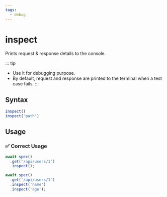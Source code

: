 ```yaml
---
tags:
  - debug
---
```


# inspect

Prints request & response details to the console.

::: tip
- Use it for debugging purpose.
- By default, request and response are printed to the terminal when a test case fails.
:::

## Syntax

```js
inspect()
inspect('path')
```

## Usage

### ✅  Correct Usage

```js
await spec()
  .get('/api/users/1')
  .inspect();
```

```js
await spec()
  .get('/api/users/1')
  .inspect('name')
  .inspect('age');
```